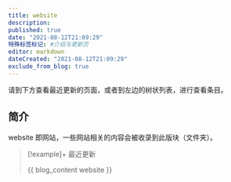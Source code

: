 ```yaml
---
title: website
description:
published: true
date: "2021-08-12T21:09:29"
特殊标签标记: #介绍与更新页
editor: markdown
dateCreated: "2021-08-12T21:09:29"
exclude_from_blog: true
---
```


请到下方查看最近更新的页面，或者到左边的树状列表，进行查看条目。

## 简介

website 即网站，一些网站相关的内容会被收录到此版块（文件夹）。

> [!example]+ 最近更新
>
> {{ blog_content website }}
